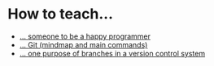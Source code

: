 # How to teach...

* [... someone to be a happy programmer](to-be-a-happy-programmer/README.md)
* [... Git (mindmap and main commands)](git/README.md)
* [... one purpose of branches in a version control system](branches/README.md)
